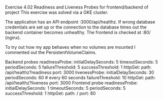 Exercise 4.02 Readiness and Liveness Probes for frontend/backend of project
This exercise was solved via a GKE cluster.

The application has an API endpoint :3000/api/healthz. If wrong database credentials are set up or the connection to the database times out the backend container becomes unhealthy. The frontend is checked at :80/ (nginx).

To try out how my app behaves when no volumes are mounted I commented out the PersistentVolumeClaims.

Backend probes
          readinessProbe:
            initialDelaySeconds: 5
            timeoutSeconds: 5
            periodSeconds: 5
            failureThreshold: 5
            successThreshold: 1
            httpGet:
              path: /api/healthz?readiness
              port: 3000
          livenessProbe:
            initialDelaySeconds: 30
            periodSeconds: 60 # every 60 seconds
            failureThreshold: 10
            httpGet:
              path: /api/healthz?liveness
              port: 3000
Frontend probe
          readinessProbe:
            initialDelaySeconds: 1
            timeoutSeconds: 5
            periodSeconds: 5
            successThreshold: 1
            httpGet:
              path: /
              port: 80
